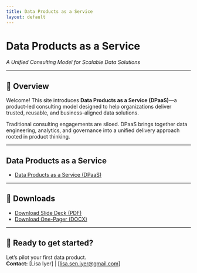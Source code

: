 ```yaml
---
title: Data Products as a Service
layout: default
---
```


# Data Products as a Service
_A Unified Consulting Model for Scalable Data Solutions_

---

## 📘 Overview

Welcome! This site introduces **Data Products as a Service (DPaaS)**—a product-led consulting model designed to help organizations deliver trusted, reusable, and business-aligned data solutions.

Traditional consulting engagements are siloed. DPaaS brings together data engineering, analytics, and governance into a unified delivery approach rooted in product thinking.

---

## Data Products as a Service

- [Data Products as a Service (DPaaS)](./dpaas_white_paper_with_DS.md)

---

## 📄 Downloads

- [Download Slide Deck (PDF)](./downloads/DPaaS_Slide_Deck_with_DS.pdf)
- [Download One-Pager (DOCX)](./downloads/DPaaS_One_Pager_with_DS.docx)

---

## 🚀 Ready to get started?

Let’s pilot your first data product.  
**Contact:** [Lisa Iyer] | [lisa.sen.iyer@gmail.com]

